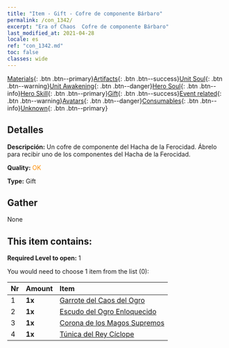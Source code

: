 ```yaml
---
title: "Item - Gift - Cofre de componente Bárbaro"
permalink: /con_1342/
excerpt: "Era of Chaos  Cofre de componente Bárbaro"
last_modified_at: 2021-04-28
locale: es
ref: "con_1342.md"
toc: false
classes: wide
---
```

 [Materials](/ItemsES/){: .btn .btn--primary}[Artifacts](/ItemsES/Artifacts/){: .btn .btn--success}[Unit Soul](/ItemsES/UnitSoul/){: .btn .btn--warning}[Unit Awakening](/ItemsES/UnitAwakening/){: .btn .btn--danger}[Hero Soul](/ItemsES/HeroSoul/){: .btn .btn--info}[Hero Skill](/ItemsES/HeroSkill/){: .btn .btn--primary}[Gift](/ItemsES/Gift/){: .btn .btn--success}[Event related](/ItemsES/Events/){: .btn .btn--warning}[Avatars](/ItemsES/Avatars/){: .btn .btn--danger}[Consumables](/ItemsES/Consumables/){: .btn .btn--info}[Unknown](/ItemsES/Unknown/){: .btn .btn--primary}

## Detalles
 **Descripción:** Un cofre de componente del Hacha de la Ferocidad. Ábrelo para recibir uno de los componentes del Hacha de la Ferocidad.

 **Quality:** <span style="color: #FF8C00">OK</span>

 **Type:** Gift

## Gather

  None

## This item contains:

 **Required Level to open:** 1

 You would need to choose 1 item from the list (0):

  | Nr | Amount |     Item    |
  |:---|:-------|:------------|
  | 1 |  **1x** | [Garrote del Caos del Ogro](/ItemsES/art_125/) |  | 
  | 2 |  **1x** | [Escudo del Ogro Enloquecido](/ItemsES/art_126/) |  | 
  | 3 |  **1x** | [Corona de los Magos Supremos](/ItemsES/art_127/) |  | 
  | 4 |  **1x** | [Túnica del Rey Cíclope](/ItemsES/art_128/) |  | 
